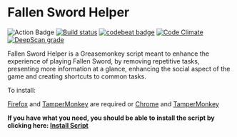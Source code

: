 # Fallen Sword Helper

![Action Badge](https://github.com/fallenswordhelper/fallenswordhelper/actions/workflows/node.js.yml/badge.svg?branch=master)
[![Build status](https://ci.appveyor.com/api/projects/status/715kmqrhqvuna3aa/branch/master?svg=true)](https://ci.appveyor.com/project/atompkins/fallenswordhelper/branch/master)
[![codebeat badge](https://codebeat.co/badges/63cac31b-413a-4f54-b445-025c94033b49)](https://codebeat.co/projects/github-com-fallenswordhelper-fallenswordhelper-master)
[![Code Climate](https://codeclimate.com/github/fallenswordhelper/fallenswordhelper/badges/gpa.svg)](https://codeclimate.com/github/fallenswordhelper/fallenswordhelper)
[![DeepScan grade](https://deepscan.io/api/teams/1403/projects/2689/branches/18770/badge/grade.svg)](https://deepscan.io/dashboard#view=project&tid=1403&pid=2689&bid=18770)

Fallen Sword Helper is a Greasemonkey script meant to enhance the experience of playing Fallen Sword, by removing repetitive tasks, presenting more information at a glance, enhancing the social aspect of the game and creating shortcuts to common tasks.

To install:

[Firefox](http://getfirefox.com) and [TamperMonkey](https://addons.mozilla.org/en-US/firefox/addon/tampermonkey/) are required or [Chrome](http://www.google.com/chrome/) and [TamperMonkey](https://chrome.google.com/webstore/detail/tampermonkey/dhdgffkkebhmkfjojejmpbldmpobfkfo)

**If you have what you need, you should be able to install the script by clicking here: [Install Script](https://fallenswordhelper.github.io/fallenswordhelper/Releases/Current/fallenswordhelper.user.js)**
